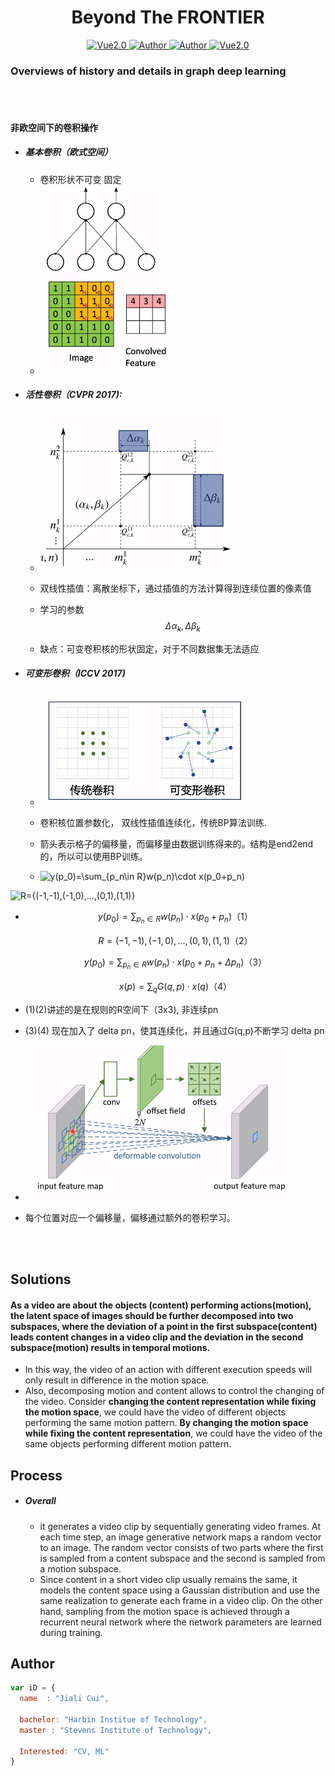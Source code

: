 <h1 align="center">Beyond The FRONTIER</h1>

<p align="center">
    <a href="https://www.tensorflow.org/">
        <img src="https://img.shields.io/badge/Tensorflow-1.13-green" alt="Vue2.0">
    </a>
    <a href="https://github.com/CuiJiali-CV/">
        <img src="https://img.shields.io/badge/Author-JialiCui-blueviolet" alt="Author">
    </a>
    <a href="https://github.com/CuiJiali-CV/">
        <img src="https://img.shields.io/badge/Email-cuijiali961224@gmail.com-blueviolet" alt="Author">
    </a>
    <a href="https://www.stevens.edu/">
        <img src="https://img.shields.io/badge/College-SIT-green" alt="Vue2.0">
    </a>
</p>

### Overviews of history and details in graph deep learning

<br /><br />

#### 非欧空间下的卷积操作

* ##### 基本卷积（欧式空间）	

  * 卷积形状不可变 固定
  * ![Image text](https://github.com/CuiJiali-CV/Graph-Learning-Note/raw/master/img/basic_conv.png)

* #####  活性卷积（CVPR 2017):

  * ![Image text](https://github.com/CuiJiali-CV/Graph-Learning-Note/raw/master/img/activate_conv.png)

  * 双线性插值：离散坐标下，通过插值的方法计算得到连续位置的像素值

  * 学习的参数
    $$
    \Delta\alpha_k,\Delta\beta_k
    $$

  *  缺点：可变卷积核的形状固定，对于不同数据集无法适应

* ##### 可变形卷积（ICCV 2017)

  * ![Image text](https://github.com/CuiJiali-CV/Graph-Learning-Note/raw/master/img/change_conv.png)

  * 卷积核位置参数化， 双线性插值连续化，传统BP算法训练.

  * 箭头表示格子的偏移量，而偏移量由数据训练得来的。结构是end2end的，所以可以使用BP训练。

  * <img src="https://latex.codecogs.com/gif.latex?y(p_0)=\sum_{p_n\in&space;R}w(p_n)\cdot&space;x(p_0&plus;p_n)" title="y(p_0)=\sum_{p_n\in R}w(p_n)\cdot x(p_0+p_n)" />

 <img src="https://latex.codecogs.com/gif.latex?R={(-1,-1),(-1,0),...,(0,1),(1,1)}" title="R={(-1,-1),(-1,0),...,(0,1),(1,1)}" />


  * $$
    y(p_0)=\sum_{p_n\in R}w(p_n)\cdot x(p_0+p_n)      （1）
    $$

    $$
    R={(-1,-1),(-1,0),...,(0,1),(1,1)}（2）
    $$

    $$
    y(p_0)=\sum_{p_n\in R}w(p_n)\cdot x(p_0+p_n+\Delta p_n)（3）
    $$

    $$
    x(p)=\sum_{q}G(q,p)\cdot x(q)（4）
    $$

    

  * (1)(2)讲述的是在规则的R空间下（3x3), 非连续pn

  * (3)(4) 现在加入了 delta pn，使其连续化，并且通过G(q,p)不断学习 delta pn

  * ![Image text](https://github.com/CuiJiali-CV/Graph-Learning-Note/raw/master/img/change_conv2.png)

  * 每个位置对应一个偏移量，偏移通过额外的卷积学习。

  

<br /><br />

## Solutions

#### As a video are about the objects (content) performing actions(motion), the latent space of images should be further decomposed into two subspaces, where the deviation of a point in the first subspace(content) leads content changes in a video clip and the deviation in the second subspace(motion) results in temporal motions.

- In this way, the video of an action with different execution speeds will only result in difference in the motion space.
- Also, decomposing motion and content allows to control the changing of the video. Consider **changing the content representation while fixing the motion space**, we could have the video of different objects performing the same motion pattern. **By changing the motion space while fixing the content representation**, we could have the video of the same objects performing different motion pattern.



## Process

- ##### Overall

  - it generates a video clip by sequentially generating video frames. At each time step, an image generative network maps a random vector to an image. The random vector consists of two parts where the first is sampled from a content subspace and the second is sampled from a motion subspace. 
  - Since content in a short video clip usually remains the same, it models the content space using a Gaussian distribution and use the same realization to generate each frame in a video clip. On the other hand, sampling from the motion space is achieved through a recurrent neural network where the network parameters are learned during training.

  












## Author

```javascript
var iD = {
  name  : "Jiali Cui",
  
  bachelor: "Harbin Institue of Technology",
  master : "Stevens Institute of Technology",
  
  Interested: "CV, ML"
}
```
